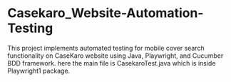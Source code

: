 # Casekaro_Website-Automation-Testing
This project implements automated testing for mobile cover search functionality on CaseKaro website using Java, Playwright, and Cucumber BDD framework. here the main file is CasekaroTest.java which is inside Playwright1 package.
